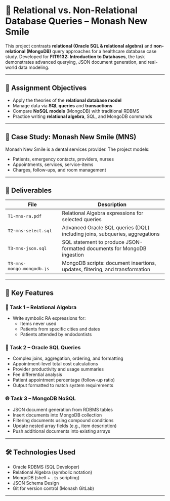 # 🔀 Relational vs. Non-Relational Database Queries – Monash New Smile 

This project contrasts **relational (Oracle SQL & relational algebra)** and **non-relational (MongoDB)** query approaches for a healthcare database case study.
Developed for **FIT9132: Introduction to Databases**, the task demonstrates advanced querying, JSON document generation, and real-world data modeling.

---

## 🎯 Assignment Objectives

-  Apply the theories of the **relational database model**
-  Manage data via **SQL queries** and **transactions**
-  Compare **NoSQL models** (MongoDB) with traditional RDBMS
-  Practice writing **relational algebra**, SQL, and MongoDB commands

---

## 🧠 Case Study: Monash New Smile (MNS)

Monash New Smile is a dental services provider. The project models:
- Patients, emergency contacts, providers, nurses
- Appointments, services, service-items
- Charges, follow-ups, and room management

---

## 📁 Deliverables

| File | Description |
|------|-------------|
| `T1-mns-ra.pdf` | Relational Algebra expressions for selected queries |
| `T2-mns-select.sql` | Advanced Oracle SQL queries (DQL) including joins, subqueries, aggregations |
| `T3-mns-json.sql` | SQL statement to produce JSON-formatted documents for MongoDB ingestion |
| `T3-mns-mongo.mongodb.js` | MongoDB scripts: document insertions, updates, filtering, and transformation |

---

## 🧪 Key Features

### 📘 Task 1 – Relational Algebra
- Write symbolic RA expressions for:
  - Items never used
  - Patients from specific cities and dates
  - Patients attended by endodontists

### 🧾 Task 2 – Oracle SQL Queries
- Complex joins, aggregation, ordering, and formatting
- Appointment-level total cost calculations
- Provider productivity and usage summaries
- Fee differential analysis
- Patient appointment percentage (follow-up ratio)
- Output formatted to match system requirements

### 🌐 Task 3 – MongoDB NoSQL
- JSON document generation from RDBMS tables
- Insert documents into MongoDB collection
- Filtering documents using compound conditions
- Update nested array fields (e.g., item description)
- Push additional documents into existing arrays

---

## 🛠 Technologies Used

- Oracle RDBMS (SQL Developer)
- Relational Algebra (symbolic notation)
- MongoDB (shell + `.js` scripting)
- JSON Schema Design
- Git for version control (Monash GitLab)
  

---



